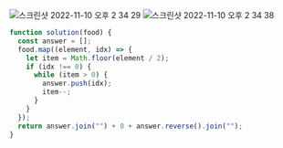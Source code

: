 ![스크린샷 2022-11-10 오후 2 34 29](https://user-images.githubusercontent.com/39263149/201008925-0a0975c5-7e07-4e9a-836c-e9d890cc6341.png)
![스크린샷 2022-11-10 오후 2 34 38](https://user-images.githubusercontent.com/39263149/201008923-d5b89535-bc10-4b73-8338-cfb09279b701.png)

```javascript
function solution(food) {
  const answer = [];
  food.map((element, idx) => {
    let item = Math.floor(element / 2);
    if (idx !== 0) {
      while (item > 0) {
        answer.push(idx);
        item--;
      }
    }
  });
  return answer.join("") + 0 + answer.reverse().join("");
}
```
